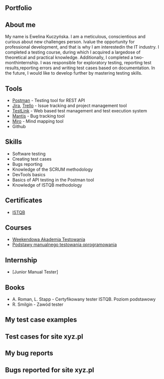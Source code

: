 ## Portfolio

## About me
My name is Ewelina Kuczyńska. I am a meticulous, conscientious and curious about new challenges person. Ivalue the opportunity for professional development, and that is why I am interestedin the IT industry. I completed a testing course, during which I acquired a largedose of theoretical and practical knowledge. Additionally, I completed a two-monthinternship. I was responsible for exploratory testing, reporting test results,reporting errors and writing test cases based on documentation. In the future, I would like to develop further by mastering testing skills.

## Tools

* [Postman](https://www.postman.com/) - Testing tool for REST API
* [Jira](https://www.atlassian.com/pl/software/jira), [Trello](https://trello.com/) - Issue tracking and project management tool
* [TestLink](https://testlink.org/) - Web based test management and test execution system
* [Mantis](https://www.mantisbt.org/) - Bug tracking tool
* [Miro](https://miro.com/pl/) - Mind mapping tool
* Github

## Skills

* Software testing
* Creating test cases
* Bugs reporting
* Knowledge of the SCRUM methodology
* DevTools basics
* Basics of API testing in the Postman tool
* Knowledge of ISTQB methodology

## Certificates

* [ISTQB](https://sjsi.org/)

## Courses

* [Weekendowa Akademia Testowania](https://testuj-new.s3.eu-central-1.amazonaws.com/AT_Harmonogram_pakiet_ekspert_weekendowa_5_00bef05a93.pdf)
* [Podstawy manualnego testowania oprogramowania](https://www.udemy.com/certificate/UC-5ac511ef-2a0f-4a32-8778-49ec414496b4/)

## Internship

* [Junior Manual Tester]

## Books
* A. Roman, L. Stapp - Certyfikowany tester ISTQB. Poziom podstawowy
* R. Smilgin - Zawód tester

## My test case examples

## Test cases for site xyz.pl

## My bug reports

## Bugs reported for site xyz.pl

